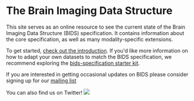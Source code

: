 # The Brain Imaging Data Structure

This site serves as an online resource to see the current state of the
Brain Imaging Data Structure (BIDS) specification. It contains information
about the core specification, as well as many modality-specific extensions.

To get started, [check out the introduction](01-introduction.md). If you'd like
more information on how to adapt your own datasets to match the BIDS
specification, we recommend exploring the [bids-specification starter kit](https://github.com/bids-standard/bids-starter-kit).

If you are interested in getting occasional updates on BIDS 
please consider signing up for our [mailing list](https://docs.google.com/forms/d/1ZLi5qRTuX11KGK7qIidSdZvznFoXAqr2wh6003okv-0/edit)

You can also find us on Twitter! ![](http://img.shields.io/twitter/follow/bidsstandard.svg?style=social)
